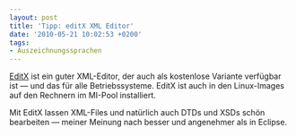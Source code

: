 ```yaml
---
layout: post
title: 'Tipp: editX XML Editor'
date: '2010-05-21 10:02:53 +0200'
tags:
- Auszeichnungssprachen
---
```

<p><a href="http://www.editix.com/">EditX</a> ist ein guter XML-Editor, der auch als kostenlose Variante verfügbar ist — und das für alle Betriebssysteme. EditX ist auch in den Linux-Images auf den Rechnern im MI-Pool installiert.</p>
<p>Mit EditX lassen XML-Files und natürlich auch DTDs und XSDs schön bearbeiten — meiner Meinung nach besser und angenehmer als in Eclipse.</p>
